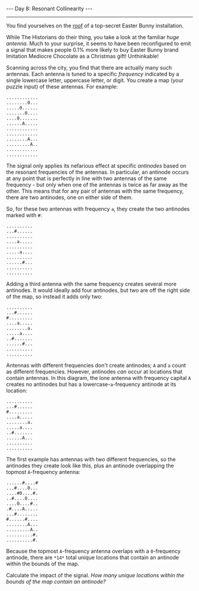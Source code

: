 
--- Day 8: Resonant Collinearity ---

----------
You find yourselves on the [roof](/2016/day/25) of a top-secret Easter Bunny installation.

While The Historians do their thing, you take a look at the familiar *huge antenna*. Much to your surprise, it seems to have been reconfigured to emit a signal that makes people 0.1% more likely to buy Easter Bunny brand Imitation Mediocre Chocolate as a Christmas gift! Unthinkable!

Scanning across the city, you find that there are actually many such antennas. Each antenna is tuned to a specific *frequency* indicated by a single lowercase letter, uppercase letter, or digit. You create a map (your puzzle input) of these antennas. For example:

```
............
........0...
.....0......
.......0....
....0.......
......A.....
............
............
........A...
.........A..
............
............

```
The signal only applies its nefarious effect at specific *antinodes* based on the resonant frequencies of the antennas. In particular, an antinode occurs at any point that is perfectly in line with two antennas of the same frequency - but only when one of the antennas is twice as far away as the other. This means that for any pair of antennas with the same frequency, there are two antinodes, one on either side of them.

So, for these two antennas with frequency `a`, they create the two antinodes marked with `#`:

```
..........
...#......
..........
....a.....
..........
.....a....
..........
......#...
..........
..........

```
Adding a third antenna with the same frequency creates several more antinodes. It would ideally add four antinodes, but two are off the right side of the map, so instead it adds only two:

```
..........
...#......
#.........
....a.....
........a.
.....a....
..#.......
......#...
..........
..........

```
Antennas with different frequencies don't create antinodes; `A` and `a` count as different frequencies. However, antinodes *can* occur at locations that contain antennas. In this diagram, the lone antenna with frequency capital `A` creates no antinodes but has a lowercase-`a`-frequency antinode at its location:

```
..........
...#......
#.........
....a.....
........a.
.....a....
..#.......
......A...
..........
..........

```
The first example has antennas with two different frequencies, so the antinodes they create look like this, plus an antinode overlapping the topmost `A`-frequency antenna:

```
......#....#
...#....0...
....#0....#.
..#....0....
....0....#..
.#....A.....
...#........
#......#....
........A...
.........A..
..........#.
..........#.

```
Because the topmost `A`-frequency antenna overlaps with a `0`-frequency antinode, there are `*14*` total unique locations that contain an antinode within the bounds of the map.

Calculate the impact of the signal. *How many unique locations within the bounds of the map contain an antinode?*

